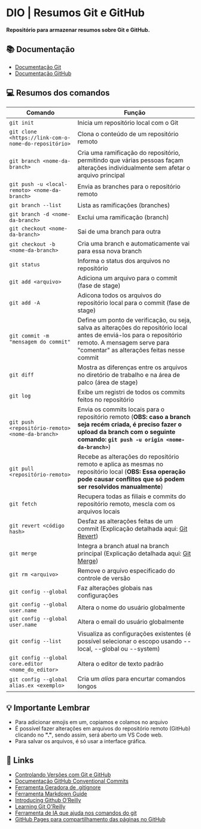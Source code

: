 
# **DIO | Resumos Git e GitHub**

#### Repositório para armazenar resumos sobre Git e GitHub.

## 📚 Documentação
- [Documentação Git](https://git-scm.com/doc)
- [Documentação GitHub](https://docs.github.com/)

## 💻 Resumos dos comandos

| Comando | Função |
| ------- | ------- |
|```git init```|Inicia um repositório local com o Git|
|```git clone <https://link-com-o-nome-do-repositório>```|Clona o conteúdo de um repositório remoto|
|```git branch <nome-da-branch>```|Cria uma ramificação do repositório, permitindo que várias pessoas façam alterações individualmente sem afetar o arquivo principal|
|```git push -u <local-remoto> <nome-da-branch>```|Envia as branches para o repositório remoto|
|```git branch --list```|Lista as ramificações (branches)|
|```git branch -d <nome-da-branch>```|Exclui uma ramificação (branch)|
|```git checkout <nome-da-branch>```|Sai de uma branch para outra|
|```git checkout -b <nome-da-branch>```|Cria uma branch e automaticamente vai para essa nova branch|
|```git status```|Informa o status dos arquivos no repositório|
|```git add <arquivo>```|Adiciona um arquivo para o commit (fase de stage)|
|```git add -A```|Adicona todos os arquivos do repositório local para o commit (fase de stage)|
|```git commit -m "mensagem do commit"```|Define um ponto de verificação, ou seja, salva as alterações do repositório local antes de enviá-los para o repositório remoto. A mensagem serve para "comentar" as alterações feitas nesse commit|
|```git diff```|Mostra as diferenças entre os arquivos no diretório de trabalho e na área de palco (área de stage)|
|```git log```|Exibe um registri de todos os commits feitos no repositório|
|```git push <repositório-remoto> <nome-da-branch>```|Envia os commits locais para o repositório remoto (**OBS: caso a branch seja recém criada, é preciso fazer o upload da branch com o seguinte comando: ```git push -u origin <nome-da-branch>```**)|
|```git pull <repositório-remoto>```|Recebe as alterações do repositório remoto e aplica as mesmas no repositório local (**OBS: Essa operação pode causar conflitos que só podem ser resolvidos manualmente**)|
|```git fetch```|Recupera todas as filiais e commits do repositório remoto, mescla com os arquivos locais|
|```git revert <código hash>```|Desfaz as alterações feitas de um commit (Explicação detalhada aqui: [Git Revert](https://www.freecodecamp.org/portuguese/news/10-comandos-do-git-que-todo-desenvolvedor-deveria-conhecer/#:~:text=manualmente.-,9.%20Git%20revert,-%C3%80s%20vezes%2C%20precisamos))|
|```git merge```|Integra a branch atual na branch principal (Explicação detalhada aqui: [Git Merge](https://www.freecodecamp.org/portuguese/news/10-comandos-do-git-que-todo-desenvolvedor-deveria-conhecer/#:~:text=10.-,Git%20merge,-Quando%20voc%C3%AA%20concluir))|
|```git rm <arquivo>```|Remove o arquivo especificado do controle de versão|
|```git config --global```|Faz alterações globais nas configurações|
|```git config --global user.name```|Altera o nome do usuário globalmente|
|```git config --global user.name```|Altera o email do usuário globalmente|
|```git config --list```|Visualiza as configurações existentes (é possível selecionar o escopo usando --local, --global ou --system)|
|```git config --global core.editor <nome_do_editor>```|Altera o editor de texto padrão|
|```git config --global alias.ex <exemplo>```|Cria um _alias_ para encurtar comandos longos|
## 💡 Importante Lembrar
- Para adicionar emojis em um, copiamos e colamos no arquivo
- É possível fazer alterações em arquivos do repositório remoto (GitHub) clicando no **"."**, sendo assim, será aberto um VS Code web.
- Para salvar os arquivos, é só usar a interface gráfica.

## 🔗 Links
- [Controlando Versões com Git e GitHub](https://www.casadocodigo.com.br/pages/sumario-git-github)
- [Documentação GitHub Conventional Commits](https://www.conventionalcommits.org/pt-br/v1.0.0-beta.4)
- [Ferramenta Geradora de .gitignore](https://www.toptal.com/developers/gitignore/)
- [Ferramenta Markdown Guide](https://www.markdownguide.org/)
- [Introducing Github O’Reilly](https://www.oreilly.com/library/view/introducing-github/9781491949801/)
- [Learning Git O'Reilly](https://www.oreilly.com/library/view/learning-git/9781098133900/?_gl=1*1k0j59z*_ga*MTc2ODczMTk1MS4xNjk4NDI5NjAw*_ga_092EL089CH*MTcwMTcxODU5OC4yLjEuMTcwMTcxODc3NS41My4wLjA.)
- [Ferramenta de IA que ajuda nos comandos do git](https://gitfluence.com/)
- [GitHub Pages para compartilhamento das páginas no GitHub](https://docs.github.com/en/pages/getting-started-with-github-pages)